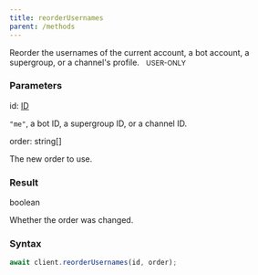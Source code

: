 ```yaml
---
title: reorderUsernames
parent: /methods
---
```


Reorder the usernames of the current account, a bot account, a supergroup, or a channel's profile.<span class="select-none"> <span class="inline-flex w-fit items-center" style="font-size:12px;white-space:nowrap;word-break:keep-all;"><span class="w-fit bg-dbt select-none text-fgt" style="padding:2px 8px;border-radius:12px;">USER-ONLY</span></span> </span>

### Parameters 

<div class="flex flex-col gap-3"><div><div class="font-mono" id="p_id" data-anchor><span class="font-bold">id</span><span class="opacity-50">:</span> <a href="/types/id"  >ID</a></div><div class="pl-3"><div class="no-margin">

`"me"`, a bot ID, a supergroup ID, or a channel ID.

</div></div></div><div><div class="font-mono" id="p_order" data-anchor><span class="font-bold">order</span><span class="opacity-50">:</span> <span>string</span><span class="opacity-50">[]</span></div><div class="pl-3"><div class="no-margin">

The new order to use.

</div></div></div></div>

### Result 

<div class="font-mono"><span>boolean</span></div><div class="pl-3"><div class="no-margin">

Whether the order was changed.

</div></div>

### Syntax

```ts
await client.reorderUsernames(id, order);
```



